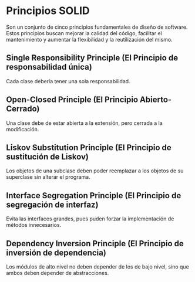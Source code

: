 # Principios SOLID

Son un conjunto de cinco principios fundamentales de diseño de software. Estos principios buscan mejorar la calidad del código, facilitar el mantenimiento y aumentar la flexibilidad y la reutilización del mismo.

## Single Responsibility Principle (El Principio de responsabilidad única)

Cada clase debería tener una sola responsabilidad.

## Open-Closed Principle (El Principio Abierto-Cerrado)

Una clase debe de estar abierta a la extensión, pero cerrada a la modificación.

## Liskov Substitution Principle (El Principio de sustitución de Liskov)

Los objetos de una subclase deben poder reemplazar a los objetos de su superclase sin alterar el programa.

## Interface Segregation Principle (El Principio de segregación de interfaz)

Evita las interfaces grandes, pues puden forzar la implementación de métodos innecesarios.

## Dependency Inversion Principle (El Principio de inversión de dependencia)

Los módulos de alto nivel no deben depender de los de bajo nivel, sino que ambos deben depender de abstracciones. 